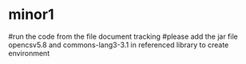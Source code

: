 # minor1
#run the code from  the file document tracking
#please add the jar file opencsv5.8 and commons-lang3-3.1 in referenced library to create environment
